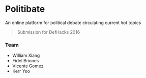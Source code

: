 # Politibate
An online platform for political debate circulating current hot topics
> Submission for DefHacks 2016

### Team
* William Xiang
* Fidel Briones
* Vicente Gomez
* Kerr Yoo

